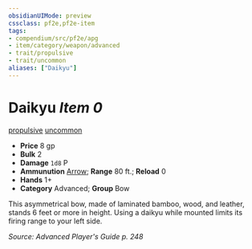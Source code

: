 ```yaml
---
obsidianUIMode: preview
cssclass: pf2e,pf2e-item
tags:
- compendium/src/pf2e/apg
- item/category/weapon/advanced
- trait/propulsive
- trait/uncommon
aliases: ["Daikyu"]
---
```

# Daikyu *Item 0*  
[propulsive](../../../Rules/traits/propulsive.md)  [uncommon](../../../Rules/traits/uncommon.md)  

- **Price** 8 gp
- **Bulk** 2
- **Damage** `1d8` P
- **Ammunution** [Arrow](arrow.md); **Range** 80 ft.; **Reload** 0
- **Hands** 1+
- **Category** Advanced; **Group** Bow 

This asymmetrical bow, made of laminated bamboo, wood, and leather, stands 6 feet or more in height. Using a daikyu while mounted limits its firing range to your left side.

*Source: Advanced Player's Guide p. 248*